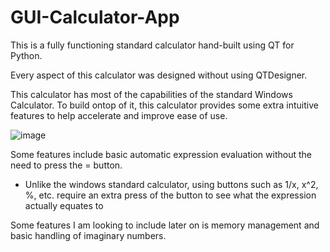 # GUI-Calculator-App
This is a fully functioning standard calculator hand-built using QT for Python.

Every aspect of this calculator was designed without using QTDesigner.

This calculator has most of the capabilities of the standard Windows Calculator. To build ontop of it, this calculator provides some extra intuitive features to help accelerate and improve ease of use.

![image](https://user-images.githubusercontent.com/75451857/184056704-9bc67a3e-0e49-4e46-8ec0-9e8e75ce08ac.png)

Some features include basic automatic expression evaluation without the need to press the = button.
- Unlike the windows standard calculator, using buttons such as 1/x, x^2, %, etc. require an extra press of the button to see what the expression actually equates to

Some features I am looking to include later on is memory management and basic handling of imaginary numbers.
